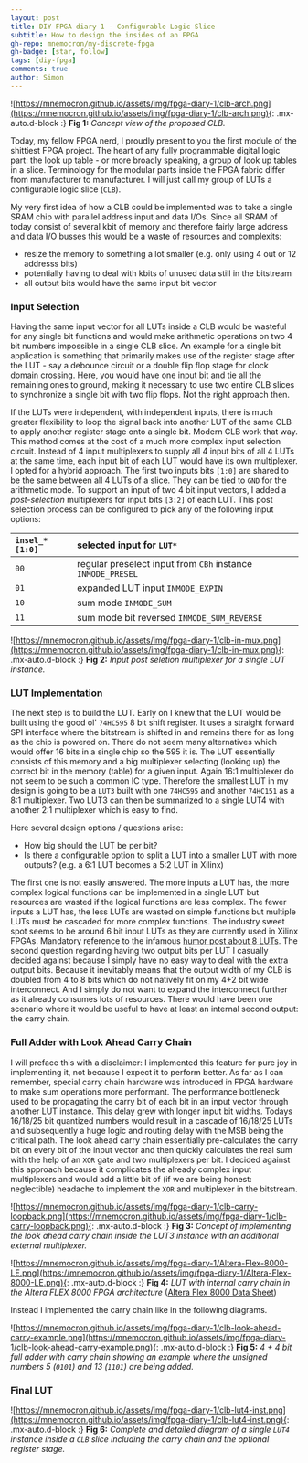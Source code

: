 ```yaml
---
layout: post
title: DIY FPGA diary 1 - Configurable Logic Slice
subtitle: How to design the insides of an FPGA
gh-repo: mnemocron/my-discrete-fpga
gh-badge: [star, follow]
tags: [diy-fpga]
comments: true
author: Simon
---
```


![https://mnemocron.github.io/assets/img/fpga-diary-1/clb-arch.png](https://mnemocron.github.io/assets/img/fpga-diary-1/clb-arch.png){: .mx-auto.d-block :}
**Fig 1:** _Concept view of the proposed CLB._

Today, my fellow FPGA nerd, I proudly present to you the first module of the shittiest FPGA project.
The heart of any fully programmable digital logic part: the look up table - or more broadly speaking, a group of look up tables in a slice.
Terminology for the modular parts inside the FPGA fabric differ from manufacturer to manufacturer. 
I will just call my group of LUTs a configurable logic slice (`CLB`).

My very first idea of how a CLB could be implemented was to take a single SRAM chip with parallel address input and data I/Os. 
Since all SRAM of today consist of several kbit of memory and therefore fairly large address and data I/O busses this would be a waste of resources and complexits:
- resize the memory to something a lot smaller (e.g. only using 4 out or 12 addresss bits)
- potentially having to deal with kbits of unused data still in the bitstream
- all output bits would have the same input bit vector

### Input Selection

Having the same input vector for all LUTs inside a CLB would be wasteful for any single bit functions and would make arithmetic operations on two 4 bit numbers impossible in a single CLB slice.
An example for a single bit application is something that primarily makes use of the register stage after the LUT - say a debounce circuit or a double flip flop stage for clock domain crossing.  Here, you would have one input bit and tie all the remaining ones to ground, making it necessary to use two entire CLB slices to synchronize a single bit with two flip flops. Not the right approach then.

If the LUTs were independent, with independent inputs, there is much greater flexibility to loop the signal back into another LUT of the same CLB to apply another register stage onto a single bit. Modern CLB work that way. This method comes at the cost of a much more complex input selection circuit.
Instead of 4 input multiplexers to supply all 4 input bits of all 4 LUTs at the same time, each input bit of each LUT would have its own multiplexer.
I opted for a hybrid approach. The first two inputs bits `[1:0]` are shared to be the same between all 4 LUTs of a slice.
They can be tied to `GND` for the arithmetic mode.
To support an input of two 4 bit input vectors, I added a _post-selection_ multiplexers for input bits `[3:2]` of each LUT.
This post selection process can be configured to pick any of the following input options:

| `insel_*[1:0]` | selected input for `LUT*` |
|:----|:----|
| `00` | regular preselect input from `CBh` instance `INMODE_PRESEL` |
| `01` | expanded LUT input `INMODE_EXPIN` |
| `10` | sum mode `INMODE_SUM` |
| `11` | sum mode bit reversed `INMODE_SUM_REVERSE` |

![https://mnemocron.github.io/assets/img/fpga-diary-1/clb-in-mux.png](https://mnemocron.github.io/assets/img/fpga-diary-1/clb-in-mux.png){: .mx-auto.d-block :}
**Fig 2:** _Input post seletion multiplexer for a single LUT instance._

### LUT Implementation

The next step is to build the LUT. Early on I knew that the LUT would be built using the good ol' `74HC595` 8 bit shift register.
It uses a straight forward SPI interface where the bitstream is shifted in and remains there for as long as the chip is powered on. There do not seem many alternatives which would offer 16 bits in a single chip so the 595 it is.
The LUT essentially consists of this memory and a big multiplexer selecting (looking up) the correct bit in the memory (table) for a given input.
Again 16:1 multiplexer do not seem to be such a common IC type. Therefore the smallest LUT in my design is going to be a `LUT3` built with one `74HC595` and another `74HC151` as a 8:1 multiplexer. Two LUT3 can then be summarized to a single LUT4 with another 2:1 multiplexer which is easy to find. 

Here several design options / questions arise:
- How big should the LUT be per bit?
- Is there a configurable option to split a LUT into a smaller LUT with more outputs? (e.g. a 6:1 LUT becomes a 5:2 LUT in Xilinx)

The first one is not easily answered. 
The more inputs a LUT has, the more complex logical functions can be implemented in a single LUT but resources are wasted if the logical functions are less complex.
The fewer inputs a LUT has, the less LUTs are wasted on simple functions but multiple LUTs must be cascaded for more complex functions.
The industry sweet spot seems to be around 6 bit input LUTs as they are currently used in Xilinx FPGAs.
Mandatory reference to the infamous [humor post about 8 LUTs](http://fpga.org/2015/03/06/stop-everything-were-doing-8-luts/).
The second question regarding having two output bits per LUT I casually decided against because I simply have no easy way to deal with the extra output bits. Because it inevitably means that the output width of my CLB is doubled from 4 to 8 bits which do not natively fit on my 4+2 bit wide interconnect.
And I simply do not want to expand the interconnect further as it already consumes lots of resources.
There would have been one scenario where it would be useful to have at least an internal second output: the carry chain.

### Full Adder with Look Ahead Carry Chain

I will preface this with a disclaimer: I implemented this feature for pure joy in implementing it, not because I expect it to perform better.
As far as I can remember, special carry chain hardware was introduced in FPGA hardware to make sum operations more performant. The performance bottleneck used to be propagating the carry bit of each bit in an input vector through another LUT instance.
This delay grew with longer input bit widths. Todays 16/18/25 bit quantized numbers would result in a cascade of 16/18/25 LUTs and subsequently a huge logic and routing delay with the MSB being the critical path.
The look ahead carry chain essentially pre-calculates the carry bit on every bit of the input vector and then quickly calculates the real sum with the help of an `XOR` gate and two multiplexers per bit.
I decided against this approach because it complicates the already complex input multiplexers and would add a little bit of (if we are being honest: neglectible) headache to implement the `XOR` and multiplexer in the bitstream.

![https://mnemocron.github.io/assets/img/fpga-diary-1/clb-carry-loopback.png](https://mnemocron.github.io/assets/img/fpga-diary-1/clb-carry-loopback.png){: .mx-auto.d-block :}
**Fig 3:** _Concept of implementing the look ahead carry chain inside the LUT3 instance with an additional external multiplexer._

![https://mnemocron.github.io/assets/img/fpga-diary-1/Altera-Flex-8000-LE.png](https://mnemocron.github.io/assets/img/fpga-diary-1/Altera-Flex-8000-LE.png){: .mx-auto.d-block :}
**Fig 4:** _LUT with internal carry chain in the Altera FLEX 8000 FPGA architecture_ ([Altera Flex 8000 Data Sheet](https://flex.phys.tohoku.ac.jp/riron/vhdl/up1/altera/ds/dsf8k.pdf))

Instead I implemented the carry chain like in the following diagrams.

![https://mnemocron.github.io/assets/img/fpga-diary-1/clb-look-ahead-carry-example.png](https://mnemocron.github.io/assets/img/fpga-diary-1/clb-look-ahead-carry-example.png){: .mx-auto.d-block :}
**Fig 5:** _4 + 4 bit full adder with carry chain showing an example where the unsigned numbers 5 (`0101`) and 13 (`1101`) are being added._

### Final LUT

![https://mnemocron.github.io/assets/img/fpga-diary-1/clb-lut4-inst.png](https://mnemocron.github.io/assets/img/fpga-diary-1/clb-lut4-inst.png){: .mx-auto.d-block :}
**Fig 6:** _Complete and detailed diagram of a single `LUT4` instance inside a `CLB` slice including the carry chain and the optional register stage._







